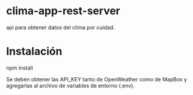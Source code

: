 # clima-app-rest-server
api para obtener datos del clima por cuidad. 

# Instalación 

npm install 

Se deben obtener las API_KEY tanto de OpenWeather como de MapBox y agregarlas al archivo de variables de entorno (.env). 

